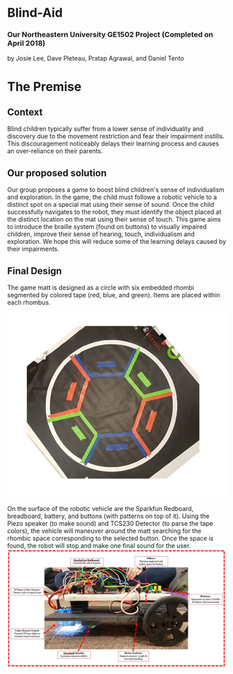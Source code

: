 # Blind-Aid
### Our Northeastern University GE1502 Project (Completed on April 2018)
by Josie Lee, Dave Pleteau, Pratap Agrawal, and Daniel Tento

# The Premise
## Context
Blind children typically suffer from a lower sense of individuality and discovery due to the movement restriction and fear their impairment instills. This discouragement noticeably delays their learning process and causes an over-reliance on their parents. 

## Our proposed solution
Our group proposes a game to boost blind children's sense of individualism and exploration. In the game, the child must followe a robotic vehicle to a distinct spot on a special mat using their sense of sound. Once the child successfully navigates to the robot, they must identify the object placed at the distinct location on the mat using their sense of touch. This game aims to introduce the braille system (found on buttons) to visually impaired children, improve their sense of hearing, touch, individualism and exploration. We hope this will reduce some of the learning delays caused by their impairments. 

## Final Design
The game matt is designed as a circle with six embedded rhombi segmented by colored tape (red, blue, and green). Items are placed within each rhombus.

![Mat](https://github.com/pleteaud/Blind-Aid/blob/main/Mat%20Final%20Design%20Edit.jpg?raw=true)

On the surface of the robotic vehicle are the Sparkfun Redboard, breadboard, battery, and buttons (with patterns on top of it). Using the Piezo speaker (to make sound) and TCS230 Detector (to parse the tape colors), the vehicle will maneuver around the matt searching for the rhombic space corresponding to the selected button. Once the space is found, the robot will stop and make one final sound for the user.
![Robot](https://github.com/pleteaud/Blind-Aid/blob/main/Final%20Design%20Layout.jpg?raw=true)
